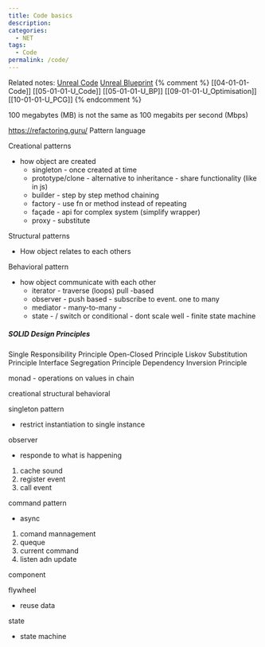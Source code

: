 ```yaml
---
title: Code basics
description: 
categories:
  - NET
tags:
  - Code
permalink: /code/
---
```

Related notes: [Unreal Code](/ucode/) [Unreal Blueprint](/ubp/)
{% comment %} [[04-01-01-Code]]  [[05-01-01-U_Code]] [[05-01-01-U_BP]] [[09-01-01-U_Optimisation]]  [[10-01-01-U_PCG]] {% endcomment %}



100 megabytes (MB) is not the same as 100 megabits per second (Mbps)

https://refactoring.guru/
Pattern language


Creational patterns
- how object are created
  - singleton - once created at time
  - prototype/clone - alternative to  inheritance - share functionality (like in js)
  - builder - step by step method chaining
  - factory - use fn or method instead of repeating
  - façade - api for complex system (simplify wrapper)
  - proxy - substitute

Structural patterns
- How object relates to each others


Behavioral pattern
- how object communicate with each other
   - iterator - traverse (loops) pull -based
   - observer - push based - subscribe to event. one to many
   - mediator - many-to-many -
   - state - / switch or conditional - dont scale well - finite state machine


##### SOLID Design Principles
   Single Responsibility Principle
   Open-Closed Principle
   Liskov Substitution Principle
   Interface Segregation Principle
   Dependency Inversion Principle


monad - operations on values in chain





creational
structural
behavioral

singleton pattern
- restrict instantiation to single instance

observer
- responde to what is happening
1. cache sound
2. register event
3. call event

command pattern
- async
1. comand mannagement
2. queque
3. current command
4. listen adn update

component


flywheel
- reuse data


state
- state machine
